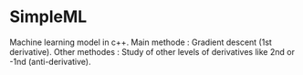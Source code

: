 # SimpleML
Machine learning model in c++. Main methode : Gradient descent (1st derivative).
Other methodes : Study of other levels of derivatives like 2nd or -1nd (anti-derivative).
